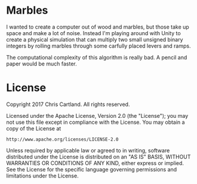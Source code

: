 # Marbles

I wanted to create a computer out of wood and marbles,
but those take up space and make a lot of noise.
Instead I'm playing around with Unity to create a
physical simulation that can multiply two small
unsigned binary integers by rolling marbles
through some carfully placed levers and ramps.

The computational complexity of this algorithm is really bad.
A pencil and paper would be much faster.

# License

Copyright 2017 Chris Cartland. All rights reserved.

Licensed under the Apache License, Version 2.0 (the "License");
you may not use this file except in compliance with the License.
You may obtain a copy of the License at

    http://www.apache.org/licenses/LICENSE-2.0

Unless required by applicable law or agreed to in writing, software
distributed under the License is distributed on an "AS IS" BASIS,
WITHOUT WARRANTIES OR CONDITIONS OF ANY KIND, either express or implied.
See the License for the specific language governing permissions and
limitations under the License.

